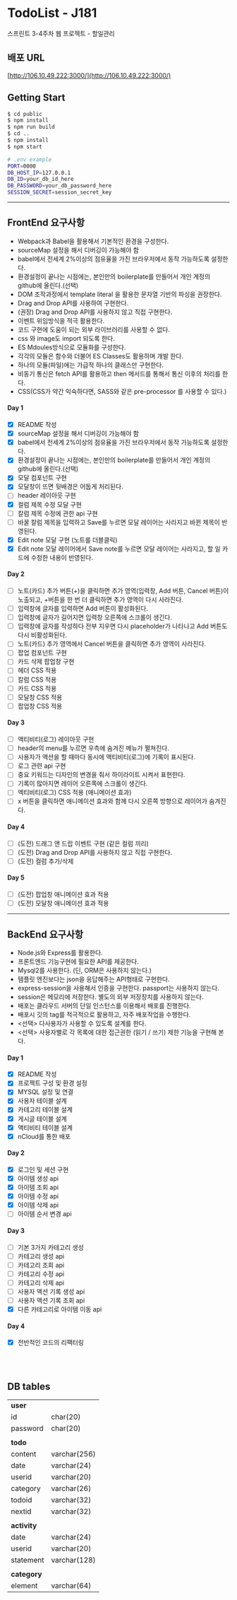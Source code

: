 # TodoList - J181

스프린트 3-4주차 웹 프로젝트 - 할일관리

## 배포 URL

[http://106.10.49.222:3000/](http://106.10.49.222:3000/)

## Getting Start

```bash
$ cd public
$ npm install
$ npm run build
$ cd ..
$ npm install
$ npm start
```

```bash
# .env example
PORT=0000
DB_HOST_IP=127.0.0.1
DB_ID=your_db_id_here
DB_PASSWORD=your_db_password_here
SESSION_SECRET=session_secret_key
```

---

## FrontEnd 요구사항

- Webpack과 Babel을 활용해서 기본적인 환경을 구성한다.
- sourceMap 설정을 해서 디버깅이 가능해야 함
- babel에서 전세계 2%이상의 점유율을 가진 브라우저에서 동작 가능하도록 설정한다.
- 환경설정이 끝나는 시점에는, 본인만의 boilerplate를 만들어서 개인 계정의 github에 올린다.(선택)
- DOM 조작과정에서 template literal 을 활용한 문자열 기반의 파싱을 권장한다.
- Drag and Drop API를 사용하여 구현한다.
- (권장) Drag and Drop API를 사용하지 않고 직접 구현한다.
- 이벤트 위임방식을 적극 활용한다.
- 코드 구현에 도움이 되는 외부 라이브러리를 사용할 수 없다.
- css 와 image도 import 되도록 한다.
- ES Mdoules방식으로 모듈화를 구성한다.
- 각각의 모듈은 함수와 더불어 ES Classes도 활용하며 개발 한다.
- 하나의 모듈(파일)에는 가급적 하나의 클래스만 구현한다.
- 비동기 통신은 fetch API를 활용하고 then 메서드를 통해서 통신 이후의 처리를 한다.
- CSS(CSS가 약간 익숙하다면, SASS와 같은 pre-processor 를 사용할 수 있다.)

#### Day 1

- [x] README 작성
- [x] sourceMap 설정을 해서 디버깅이 가능해야 함
- [x] babel에서 전세계 2%이상의 점유율을 가진 브라우저에서 동작 가능하도록 설정한다.
- [x] 환경설정이 끝나는 시점에는, 본인만의 boilerplate를 만들어서 개인 계정의 github에 올린다.(선택)
- [x] 모달 컴포넌트 구현
- [x] 모달창이 뜨면 뒷배경은 어둡게 처리된다.
- [ ] header 레이아웃 구현
- [x] 컬럼 제목 수정 모달 구현
- [ ] 칼럼 제목 수정에 관한 api 구현
- [ ] 바꿀 칼럼 제목을 입력하고 Save를 누르면 모달 레이어는 사라지고 바뀐 제목이 반영된다.
- [x] Edit note 모달 구현 (노트를 더블클릭)
- [x] Edit note 모달 레이어에서 Save note를 누르면 모달 레이어는 사라지고, 할 일 카드에 수정한 내용이 반영된다.

#### Day 2

- [ ] 노트(카드) 추가 버튼(+)을 클릭하면 추가 영역(입력창, Add 버튼, Cancel 버튼)이 노출되고, +버튼을 한 번 더 클릭하면 추가 영역이 다시 사라진다.
- [ ] 입력창에 글자를 입력하면 Add 버튼이 활성화된다.
- [ ] 입력창에 글자가 길어지면 입력창 오른쪽에 스크롤이 생긴다.
- [ ] 입력창에 글자를 작성하다 전부 지우면 다시 placeholder가 나타나고 Add 버튼도 다시 비활성화된다.
- [ ] 노트(카드) 추가 영역에서 Cancel 버튼을 클릭하면 추가 영역이 사라진다.
- [ ] 팝업 컴포넌트 구현
- [ ] 카드 삭제 팝업창 구현
- [ ] 헤더 CSS 적용
- [ ] 칼럼 CSS 적용
- [ ] 카드 CSS 적용
- [ ] 모달창 CSS 적용
- [ ] 팝업창 CSS 적용

#### Day 3

- [ ] 액티비티(로그) 레이아웃 구현
- [ ] header의 menu를 누르면 우측에 숨겨진 메뉴가 펼쳐진다.
- [ ] 사용자가 액션을 할 때마다 동시에 액티비티(로그)에 기록이 표시된다.
- [ ] 로그 관련 api 구현
- [ ] 중요 키워드는 디자인의 변경을 줘서 하이라이트 시켜서 표현한다.
- [ ] 기록이 많아지면 레이어 오른쪽에 스크롤이 생긴다.
- [ ] 엑티비티(로그) CSS 적용 (애니메이션 효과)
- [ ] x 버튼을 클릭하면 애니메이션 효과와 함께 다시 오른쪽 방향으로 레이어가 숨겨진다.

#### Day 4

- [ ] (도전) 드래그 앤 드랍 이벤트 구현 (같은 컬럼 끼리)
- [ ] (도전) Drag and Drop API를 사용하지 않고 직접 구현한다.
- [ ] (도전) 컬럼 추가/삭제

#### Day 5

- [ ] (도전) 팝업창 애니메이션 효과 적용
- [ ] (도전) 모달창 애니메이션 효과 적용

---

## BackEnd 요구사항

- Node.js와 Express를 활용한다.
- 프론트엔드 기능구현에 필요한 API를 제공한다.
- Mysql2를 사용한다. (딘, ORM은 사용하지 않는다.)
- 템플릿 엔진보다는 json을 응답해주는 API형태로 구현한다.
- express-session을 사용해서 인증을 구현한다. passport는 사용하지 않는다.
- session은 메모리에 저장한다. 별도의 외부 저장장치를 사용하지 않는다.
- 배포는 클라우드 서버의 단일 인스턴스를 이용해서 배포를 진행한다.
- 배포시 깃의 tag를 적극적으로 활용하고, 자주 배포작업을 수행한다.
- <선택> 다사용자가 사용할 수 있도록 설계를 한다.
- <선택> 사용자별로 각 목록에 대한 접근권한 (읽기 / 쓰기) 제한 기능을 구현해 본다.

#### Day 1

- [x] README 작성
- [x] 프로젝트 구성 및 환경 설정
- [x] MYSQL 설정 및 연결
- [x] 사용자 테이블 설계
- [x] 카테고리 테이블 설계
- [x] 게시글 테이블 설계
- [x] 액티비티 테이블 설계
- [x] nCloud를 통한 배포

#### Day 2

- [x] 로그인 및 세션 구현
- [x] 아이템 생성 api
- [x] 아이템 조회 api
- [x] 아이템 수정 api
- [x] 아이템 삭제 api
- [ ] 아이템 순서 변경 api

#### Day 3

- [ ] 기본 3가지 카테고리 생성
- [ ] 카테고리 생성 api
- [ ] 카테고리 조회 api
- [ ] 카테고리 수정 api
- [ ] 카테고리 삭제 api
- [ ] 사용자 액션 기록 생성 api
- [ ] 사용자 액션 기록 조회 api
- [x] 다른 카테고리로 아이템 이동 api

#### Day 4

- [x] 전반적인 코드의 리팩터링

<br><br>

## DB tables

|              |              |
|--------------|--------------|
| **user**     |              |
| id           | char(20)     |
| password     | char(20)     |
|              |              |
| **todo**     |              |
| content      | varchar(256) |
| date         | varchar(24)  |
| userid       | varchar(20)  |
| category     | varchar(26)  |
| todoid       | varchar(32)  |
| nextid       | varchar(32)  |
|              |              |
| **activity** |              |
| date         | varchar(24)  |
| userid       | varchar(20)  |
| statement    | varchar(128) |
|              |              |
| **category** |              |
| element      | varchar(64)  |
